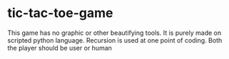 # tic-tac-toe-game
This game has no graphic or other beautifying tools.
It is purely made on scripted python language.
Recursion is used at one point of coding.
Both the player should be user or human
